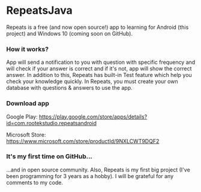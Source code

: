 # RepeatsJava
Repeats is a free (and now open source!) app to learning  for Android (this project) and Windows 10 (coming soon on GitHub).
### How it works?
App will send a notification to you with question with specific frequency and will check if your answer is correct and if it's not, app will show the correct answer.
In addition to this, Repeats has built-in Test feature which help you check your knowledge quickly. In Repeats, you must create your own database with questions & answers to use the app.

### Download app
Google Play: https://play.google.com/store/apps/details?id=com.rootekstudio.repeatsandroid

Microsoft Store: https://www.microsoft.com/store/productId/9NXLCWT9DQF2
### It's my first time on GitHub...
...and in open source community. Also, Repeats is my first big project (I've been programming for 3 years as a hobby). I will be grateful for any comments to my code.
